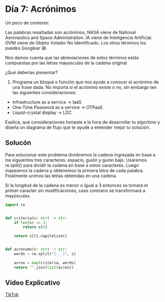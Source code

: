 # Día 7: Acrónimos

Un poco de contexto:

Las palabras resaltadas son acrónimos, NASA viene de National Aeronautics and Space Administration. IA viene de Inteligencia Artificial. OVNI viene de Objeto Volador No Identificado. Los otros términos los puedes Googlear 😅.

Nos damos cuenta que las abreviaciones de estos términos estás compuestas por las letras mayúsculas de la cadena original

¿Qué deberías presentar?

1. Programa un bloque o función que nos ayude a conocer el acrónimo de una frase dada. No importa si el acrónimo existe o no, sin embargo ten las siguientes consideraciones:

- Infrastructure as a service -> IaaS
- One-Time Password as a service -> OTPaaS
- Liquid-crystal display -> LDC

Explica, que consideraciones tomaste a la hora de desarrollar tu algoritmo y diseña un diagrama de flujo que te ayude a entender mejor tu solución.

## Solucón

Para solucionar este problema dividiremos la cadena ingresada en base a los siguientes tres caracteres: espacio, guión y guión bajo. Usaremos re.split() para dividir la cadena en base a estos caracteres. Luego mapeamos la cadena y obtenemos la primera letra de cada palabra. Finalmente unimos las letras obtenidas en una cadena.

Si la longitud de la cadena es menor o igual a 3 entonces se tomará el primer caracter sin modificaciones, caso contrario se transformará a mayúsculas.

```python
import re


def criteria(s: str) -> str:
    if len(s) <= 3:
        return s[0]

    return s[0].capitalize()


def acronimo(s: str) -> str:
    words = re.split("[-_ ]", s)

    acron = map(criteria, words)
    return "".join(list(acron))

```

## Video Explicativo

[TikTok](https://www.tiktok.com/@crixodia/video/7150816055017950469)
